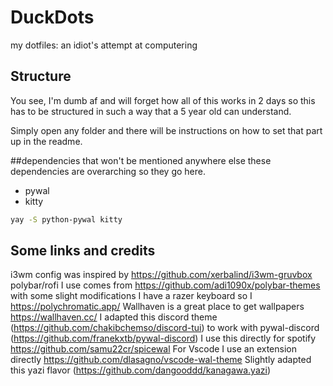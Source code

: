 # DuckDots
my dotfiles: an idiot's attempt at computering


## Structure
You see, I'm dumb af and will forget how all of this works in 2 days so this has to be structured in such a way that a 5 year old can understand.

Simply open any folder and there will be instructions on how to set that part up in the readme.

##dependencies that won't be mentioned anywhere else
these dependencies are overarching so they go here.

- pywal
- kitty

```bash
yay -S python-pywal kitty
```

## Some links and credits
i3wm config was inspired by https://github.com/xerbalind/i3wm-gruvbox
polybar/rofi I use comes from https://github.com/adi1090x/polybar-themes with some slight modifications
I have a razer keyboard so I https://polychromatic.app/
Wallhaven is a great place to get wallpapers https://wallhaven.cc/
I adapted this discord theme (https://github.com/chakibchemso/discord-tui) to work with pywal-discord (https://github.com/franekxtb/pywal-discord)
I use this directly for spotify https://github.com/samu22cr/spicewal
For Vscode I use an extension directly https://github.com/dlasagno/vscode-wal-theme
Slightly adapted this yazi flavor (https://github.com/dangooddd/kanagawa.yazi)
